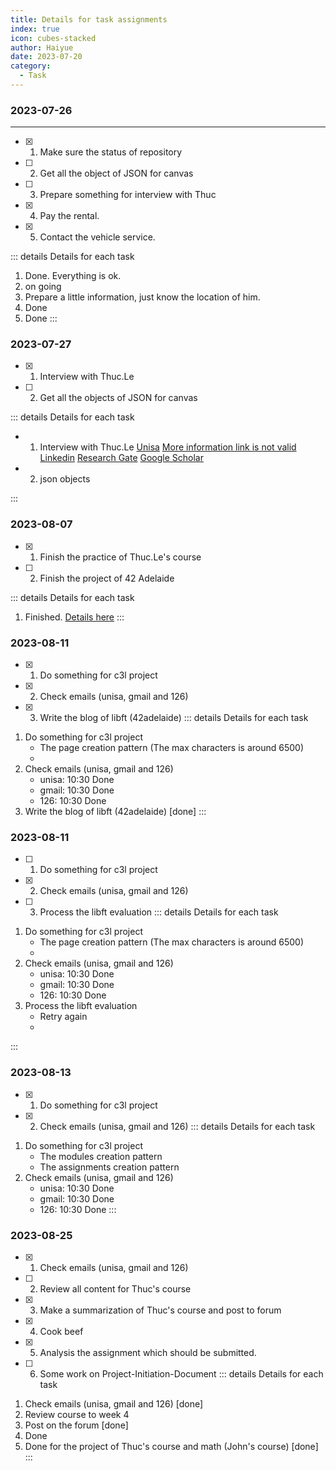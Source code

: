 ```yaml
---
title: Details for task assignments
index: true
icon: cubes-stacked
author: Haiyue
date: 2023-07-20
category:
  - Task
---
```


### 2023-07-26
---
- [x] 01. Make sure the status of repository
- [ ] 02. Get all the object of JSON for canvas
- [ ] 03. Prepare something for interview with Thuc
- [x] 04. Pay the rental.
- [x] 05. Contact the vehicle service.

::: details Details for each task
01. Done. Everything is ok.
02. on going
03. Prepare a little information, just know the location of him.
04. Done
05. Done
:::

### 2023-07-27
- [x] 01. Interview with Thuc.Le
- [ ] 02. Get all the objects of JSON for canvas

::: details Details for each task
- 01. Interview with Thuc.Le
  [Unisa](https://people.unisa.edu.au/thuc.le)
  [More information link is not valid](https://lo.unisa.edu.au/user/view.php?id=139614&course=29677)
  [Linkedin](https://www.linkedin.com/in/thuc-le-b79b9633/?originalSubdomain=au)
  [Research Gate](https://www.researchgate.net/profile/Thuc-Le-2)
  [Google Scholar](https://scholar.google.com.au/citations?hl=en&user=wMSCRxUAAAAJ&view_op=list_works&sortby=pubdate)
  
- 02. json objects
  
:::


### 2023-08-07
- [x] 01. Finish the practice of Thuc.Le's course
- [ ] 02. Finish the project of 42 Adelaide

::: details Details for each task
01. Finished. [Details here](/unisa/2023SP5/AdvancedAnalyticTechniques2/NaiveBayes_Prac1)
:::

### 2023-08-11
- [x] 01. Do something for c3l project
- [x] 02. Check emails (unisa, gmail and 126)
- [x] 03. Write the blog of libft (42adelaide)
::: details Details for each task
01. Do something for c3l project
    - The page creation pattern (The max characters is around 6500)
    - 
02. Check emails (unisa, gmail and 126)
    - unisa: 10:30 Done
    - gmail: 10:30 Done
    - 126: 10:30 Done
03. Write the blog of libft (42adelaide) [done]
:::

### 2023-08-11
- [ ] 01. Do something for c3l project
- [x] 02. Check emails (unisa, gmail and 126)
- [ ] 03. Process the libft evaluation
::: details Details for each task
01. Do something for c3l project
    - The page creation pattern (The max characters is around 6500)
    - 
02. Check emails (unisa, gmail and 126)
    - unisa: 10:30 Done
    - gmail: 10:30 Done
    - 126: 10:30 Done
03. Process the libft evaluation
    - Retry again
    - 
:::

### 2023-08-13
- [x] 01. Do something for c3l project
- [x] 02. Check emails (unisa, gmail and 126)
::: details Details for each task
01. Do something for c3l project
    - The modules creation pattern
    - The assignments creation pattern
02. Check emails (unisa, gmail and 126)
    - unisa: 10:30 Done
    - gmail: 10:30 Done
    - 126: 10:30 Done
:::



### 2023-08-25
- [x] 01. Check emails (unisa, gmail and 126)
- [ ] 02. Review all content for Thuc's course
- [x] 03. Make a summarization of Thuc's course and post to forum
- [x] 04. Cook beef
- [x] 05. Analysis the assignment which should be submitted.
- [ ] 06. Some work on Project-Initiation-Document
::: details Details for each task
01. Check emails (unisa, gmail and 126) [done]
02. Review course to week 4
03. Post on the forum [done]
04. Done
05. Done for the project of Thuc's course and math (John's course) [done]
:::